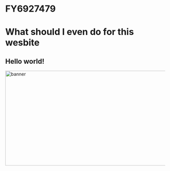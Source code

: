 # FY6927479
<!DOCTYPE html>
<html>
  <head>
    <h1>
      What should I even do for this wesbite
    </h1>
    <h2> Hello world! </h2>
  </head>
  <img src= "WebBanner.png" alt ="banner" width = "900" height = "300" />






















</html>
